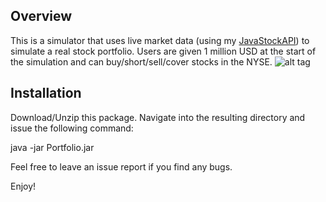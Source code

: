 Overview
--------
This is a simulator that uses live market data (using my [JavaStockAPI](https://github.com/nkrishn9/JavaStockAPI)) to simulate a real stock portfolio. 
Users are given 1 million USD at the start of the simulation and can buy/short/sell/cover stocks in the NYSE.
![alt tag](https://github.com/nkrishn9/Stock-Portfolio-Simulator/blob/master/Screenshots/demo.gif)

Installation
------------
Download/Unzip this package. 
Navigate into the resulting directory and issue the following command:

java -jar Portfolio.jar

Feel free to leave an issue report if you find any bugs.

Enjoy!
